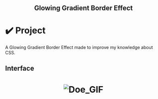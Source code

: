 <h2 align="center"> Glowing Gradient Border Effect </h2>

# ✔️ Project
A Glowing Gradient Border Effect made to improve my knowledge about CSS.

## Interface 
<h1 align="center">
    <img alt="Doe_GIF" title="Doe_Interface_GIF" src="github/Doe_Website_GIF.gif">
</h1>
